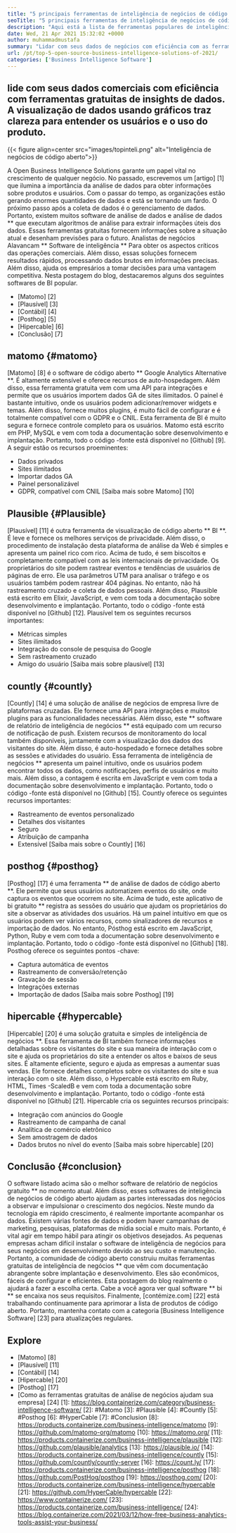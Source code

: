 ```yaml
---
title: "5 principais ferramentas de inteligência de negócios de código aberto de 2021" 
seoTitle: "5 principais ferramentas de inteligência de negócios de código aberto de 2021" 
description: "Aqui está a lista de ferramentas populares de inteligência de negócios de código aberto com recursos e documentação ricos. Estes são Matomo, plausíveis, contados e muito mais." 
date: Wed, 21 Apr 2021 15:32:02 +0000
author: muhammadmustafa
summary: "Lidar com seus dados de negócios com eficiência com as ferramentas gratuitas de insights de dados. A visualização de dados usando gráficos traz clareza para entender os usuários e o uso do produto." 
url: /pt/top-5-open-source-business-intelligence-solutions-of-2021/
categories: ['Business Intelligence Software']
---
```


## lide com seus dados comerciais com eficiência com ferramentas gratuitas de insights de dados. A visualização de dados usando gráficos traz clareza para entender os usuários e o uso do produto.

{{< figure align=center src="images/topinteli.png" alt="Inteligência de negócios de código aberto">}}

A Open Business Intelligence Solutions garante um papel vital no crescimento de qualquer negócio. No passado, escrevemos um [artigo] [1] que ilumina a importância da análise de dados para obter informações sobre produtos e usuários. Com o passar do tempo, as organizações estão gerando enormes quantidades de dados e está se tornando um fardo. O próximo passo após a coleta de dados é o gerenciamento de dados. Portanto, existem muitos software de análise de dados e análise de dados ** que executam algoritmos de análise para extrair informações úteis dos dados. Essas ferramentas gratuitas fornecem informações sobre a situação atual e desenham previsões para o futuro. Analistas de negócios Alavancam ** Software de inteligência ** Para obter os aspectos críticos das operações comerciais. Além disso, essas soluções fornecem resultados rápidos, processando dados brutos em informações precisas. Além disso, ajuda os empresários a tomar decisões para uma vantagem competitiva. Nesta postagem do blog, destacaremos alguns dos seguintes softwares de BI popular.
  * [Matomo] [2]
  * [Plausível] [3]
  * [Contábil] [4]
  * [Posthog] [5]
  * [Hipercable] [6]
  * [Conclusão] [7]

## matomo {#matomo}
[Matomo] [8] é o software de código aberto ** Google Analytics Alternative **. É altamente extensível e oferece recursos de auto-hospedagem. Além disso, essa ferramenta gratuita vem com uma API para integrações e permite que os usuários importem dados GA de sites ilimitados. O painel é bastante intuitivo, onde os usuários podem adicionar/remover widgets e temas. Além disso, fornece muitos plugins, é muito fácil de configurar e é totalmente compatível com o GDPR e o CNIL. Esta ferramenta de BI é muito segura e fornece controle completo para os usuários. Matomo está escrito em PHP, MySQL e vem com toda a documentação sobre desenvolvimento e implantação. Portanto, todo o código -fonte está disponível no [Github] [9].
A seguir estão os recursos proeminentes:
  * Dados privados
  * Sites ilimitados
  * Importar dados GA
  * Painel personalizável
  * GDPR, compatível com CNIL
[Saiba mais sobre Matomo] [10]

## Plausible {#Plausible}
[Plausível] [11] é outra ferramenta de visualização de código aberto ** BI **. É leve e fornece os melhores serviços de privacidade. Além disso, o procedimento de instalação desta plataforma de análise da Web é simples e apresenta um painel rico com rico. Acima de tudo, é sem biscoitos e completamente compatível com as leis internacionais de privacidade. Os proprietários do site podem rastrear eventos e tendências de usuários de páginas de erro. Ele usa parâmetros UTM para analisar o tráfego e os usuários também podem rastrear 404 páginas. No entanto, não há rastreamento cruzado e coleta de dados pessoais. Além disso, Plausible está escrito em Elixir, JavaScript, e vem com toda a documentação sobre desenvolvimento e implantação. Portanto, todo o código -fonte está disponível no [Github] [12].
Plausível tem os seguintes recursos importantes:
  * Métricas simples
  * Sites ilimitados
  * Integração do console de pesquisa do Google
  * Sem rastreamento cruzado
  * Amigo do usuário
[Saiba mais sobre plausível] [13]

## countly {#countly}
[Countly] [14] é uma solução de análise de negócios de empresa livre de plataformas cruzadas. Ele fornece uma API para integrações e muitos plugins para as funcionalidades necessárias. Além disso, este ** software de relatório de inteligência de negócios ** está equipado com um recurso de notificação de push. Existem recursos de monitoramento do local também disponíveis, juntamente com a visualização dos dados dos visitantes do site. Além disso, é auto-hospedado e fornece detalhes sobre as sessões e atividades do usuário. Essa ferramenta de inteligência de negócios ** apresenta um painel intuitivo, onde os usuários podem encontrar todos os dados, como notificações, perfis de usuários e muito mais. Além disso, a contagem é escrita em JavaScript e vem com toda a documentação sobre desenvolvimento e implantação. Portanto, todo o código -fonte está disponível no [Github] [15].
Countly oferece os seguintes recursos importantes:
  * Rastreamento de eventos personalizado
  * Detalhes dos visitantes
  * Seguro
  * Atribuição de campanha
  * Extensível
[Saiba mais sobre o Countly] [16]

## posthog {#posthog}
[Posthog] [17] é uma ferramenta ** de análise de dados de código aberto **. Ele permite que seus usuários automatizem eventos do site, onde captura os eventos que ocorrem no site. Acima de tudo, este aplicativo de bi gratuito ** registra as sessões do usuário que ajudam os proprietários do site a observar as atividades dos usuários. Há um painel intuitivo em que os usuários podem ver vários recursos, como sinalizadores de recursos e importação de dados. No entanto, Pósthog está escrito em JavaScript, Python, Ruby e vem com toda a documentação sobre desenvolvimento e implantação. Portanto, todo o código -fonte está disponível no [Github] [18].
Posthog oferece os seguintes pontos -chave:
  * Captura automática de eventos
  * Rastreamento de conversão/retenção
  * Gravação de sessão
  * Integrações externas
  * Importação de dados
[Saiba mais sobre Posthog] [19]

## hipercable {#hypercable}
[Hipercable] [20] é uma solução gratuita e simples de inteligência de negócios **. Essa ferramenta de BI também fornece informações detalhadas sobre os visitantes do site e sua maneira de interação com o site e ajuda os proprietários do site a entender os altos e baixos de seus sites. É altamente eficiente, seguro e ajuda as empresas a aumentar suas vendas. Ele fornece detalhes completos sobre os visitantes do site e sua interação com o site. Além disso, o Hypercable está escrito em Ruby, HTML, Times -ScaledB e vem com toda a documentação sobre desenvolvimento e implantação. Portanto, todo o código -fonte está disponível no [Github] [21].
Hipercable cria os seguintes recursos principais:
  * Integração com anúncios do Google
  * Rastreamento de campanha de canal
  * Analítica de comércio eletrônico
  * Sem amostragem de dados
  * Dados brutos no nível do evento
[Saiba mais sobre hipercable] [20]

## Conclusão {#conclusion}
O software listado acima são o melhor software de relatório de negócios gratuito ** no momento atual. Além disso, esses softwares de inteligência de negócios de código aberto ajudam as partes interessadas dos negócios a observar e impulsionar o crescimento dos negócios. Neste mundo da tecnologia em rápido crescimento, é realmente importante acompanhar os dados. Existem várias fontes de dados e podem haver campanhas de marketing, pesquisas, plataformas de mídia social e muito mais. Portanto, é vital agir em tempo hábil para atingir os objetivos desejados. As pequenas empresas acham difícil instalar o software de inteligência de negócios para seus negócios em desenvolvimento devido ao seu custo e manutenção. Portanto, a comunidade de código aberto construiu muitas ferramentas gratuitas de inteligência de negócios ** que vêm com documentação abrangente sobre implantação e desenvolvimento. Eles são econômicos, fáceis de configurar e eficientes. Esta postagem do blog realmente o ajudará a fazer a escolha certa. Cabe a você agora ver qual software ** bi ** se encaixa nos seus requisitos.
Finalmente, [contémize.com] [22] está trabalhando continuamente para aprimorar a lista de produtos de código aberto. Portanto, mantenha contato com a categoria [Business Intelligence Software] [23] para atualizações regulares.

## Explore
  * [Matomo] [8]
  * [Plausível] [11]
  * [Contábil] [14]
  * [Hipercable] [20]
  * [Posthog] [17]
  * [Como as ferramentas gratuitas de análise de negócios ajudam sua empresa] [24]
[1]: https://blog.containerize.com/category/business-intelligence-software/
[2]: #Matomo
[3]: #Plausible
[4]: #Countly
[5]: #Posthog
[6]: #HyperCable
[7]: #Conclusion
[8]: https://products.containerize.com/business-intelligence/matomo
[9]: https://github.com/matomo-org/matomo
[10]: https://matomo.org/
[11]: https://products.containerize.com/business-intelligence/plausible
[12]: https://github.com/plausible/analytics
[13]: https://plausible.io/
[14]: https://products.containerize.com/business-intelligence/countly
[15]: https://github.com/countly/countly-server
[16]: https://count.ly/
[17]: https://products.containerize.com/business-intelligence/posthog
[18]: https://github.com/PostHog/posthog
[19]: https://posthog.com/
[20]: https://products.containerize.com/business-intelligence/hypercable
[21]: https://github.com/HyperCable/hypercable
[22]: https://www.containerize.com/
[23]: https://products.containerize.com/business-intelligence/
[24]: https://blog.containerize.com/2021/03/12/how-free-business-analytics-tools-assist-your-business/
